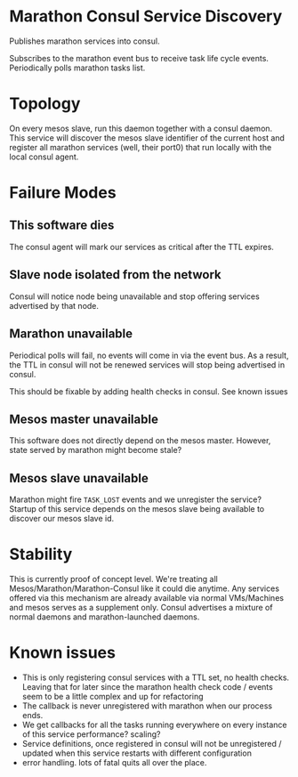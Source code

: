 Marathon Consul Service Discovery
============

Publishes marathon services into consul.

Subscribes to the marathon event bus to receive task life cycle events. Periodically polls marathon tasks list.

Topology
========

On every mesos slave, run this daemon together with a consul daemon. This service will discover the mesos slave identifier of the current
host and register all marathon services (well, their port0) that run locally with the local consul agent.

Failure Modes
=============

This software dies
------------------

The consul agent will mark our services as critical after the TTL expires.

Slave node isolated from the network
------------------------------------

Consul will notice node being unavailable and stop offering services advertised by that node.

Marathon unavailable
-------------

Periodical polls will fail, no events will come in via the event bus. As a result, the TTL in consul will not be renewed services will
stop being advertised in consul.

This should be fixable by adding health checks in consul. See known issues

Mesos master unavailable
------------------------

This software does not directly depend on the mesos master. However, state served by marathon might become stale?


Mesos slave unavailable
-----------------------

Marathon might fire `TASK_LOST` events and we unregister the service? Startup of this service depends on the mesos slave being available
to discover our mesos slave id.

Stability
=========

This is currently proof of concept level. We're treating all Mesos/Marathon/Marathon-Consul like it could die anytime. Any services offered
via this mechanism are already available via normal VMs/Machines and mesos serves as a supplement only. Consul advertises a mixture of normal
daemons and marathon-launched daemons.

Known issues
============

 * This is only registering consul services with a TTL set, no health checks.
   Leaving that for later since the marathon health check code / events seem to be a little complex and up for refactoring
 * The callback is never unregistered with marathon when our process ends.
 * We get callbacks for all the tasks running everywhere on every instance of this service performance? scaling?
 * Service definitions, once registered in consul will not be unregistered / updated when this service restarts with different configuration
 * error handling. lots of fatal quits all over the place.
